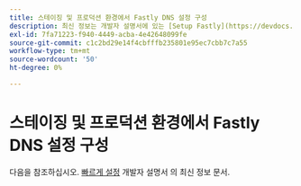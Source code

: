 ```yaml
---
title: 스테이징 및 프로덕션 환경에서 Fastly DNS 설정 구성
description: 최신 정보는 개발자 설명서에 있는 [Setup Fastly](https://devdocs.magento.com/cloud/cdn/configure-fastly.html) 문서를 참조하십시오.
exl-id: 7fa71223-f940-4449-acba-4e42648099fe
source-git-commit: c1c2bd29e14f4cbfffb235801e95ec7cbb7c7a55
workflow-type: tm+mt
source-wordcount: '50'
ht-degree: 0%

---
```


# 스테이징 및 프로덕션 환경에서 Fastly DNS 설정 구성

다음을 참조하십시오. [빠르게 설정](https://devdocs.magento.com/cloud/cdn/configure-fastly.html) 개발자 설명서 의 최신 정보 문서.
